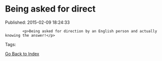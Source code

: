 
# Being asked for direct

Published: 2015-02-09 18:24:33


            
            <p>Being asked for direction by an English person and actually knowing the answer!</p>

            
            

Tags: 

[Go Back to Index](index.md)
